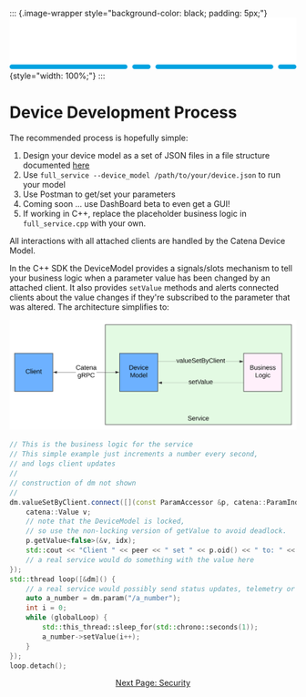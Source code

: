 ::: {.image-wrapper style="background-color: black; padding: 5px;"}
![Catena Logo](images/Catena%20Logo_PMS2191%20&%20White.png){style="width: 100%;"}
:::

# Device Development Process

The recommended process is hopefully simple:

1. Design your device model as a set of JSON files in a file structure documented [here](Validation.md)
2. Use `full_service --device_model /path/to/your/device.json` to run your model
3. Use Postman to get/set your parameters
4. Coming soon ... use DashBoard beta to even get a GUI!
5. If working in C++, replace the placeholder business logic in `full_service.cpp` with your own.

All interactions with all attached clients are handled by the Catena Device Model.

In the C++ SDK the DeviceModel provides a signals/slots mechanism to tell your business logic when a parameter value has been changed by an attached client. It also provides `setValue` methods and alerts connected clients about the value changes if they're subscribed to the parameter that was altered. The architecture simplifies to:

![alt](images/Catena%20UML%20-%20Device%20Architecture.svg)

```cpp
// This is the business logic for the service
// This simple example just increments a number every second,
// and logs client updates
//
// construction of dm not shown
//
dm.valueSetByClient.connect([](const ParamAccessor &p, catena::ParamIndex idx, const std::string &peer) {
    catena::Value v;
    // note that the DeviceModel is locked, 
    // so use the non-locking version of getValue to avoid deadlock.
    p.getValue<false>(&v, idx);
    std::cout << "Client " << peer << " set " << p.oid() << " to: " << printJSON(v) << '\n';
    // a real service would do something with the value here
});
std::thread loop([&dm]() {
    // a real service would possibly send status updates, telemetry or audio meters here
    auto a_number = dm.param("/a_number");
    int i = 0;
    while (globalLoop) {
        std::this_thread::sleep_for(std::chrono::seconds(1));
        a_number->setValue(i++);
    }
});
loop.detach();
```

<div style="text-align: center">

[Next Page: Security](Security.md)

</div>